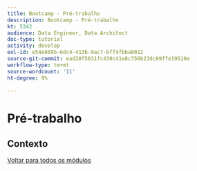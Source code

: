 ```yaml
---
title: Bootcamp - Pré-trabalho
description: Bootcamp - Pré-trabalho
kt: 5342
audience: Data Engineer, Data Architect
doc-type: tutorial
activity: develop
exl-id: e54e869b-6dc4-413b-9ac7-bff4fbba8012
source-git-commit: ead28f5631fc430c41e8c756b23dc69ffe19510e
workflow-type: tm+mt
source-wordcount: '11'
ht-degree: 9%

---
```


# Pré-trabalho

## Contexto


[Voltar para todos os módulos](./overview.md)
